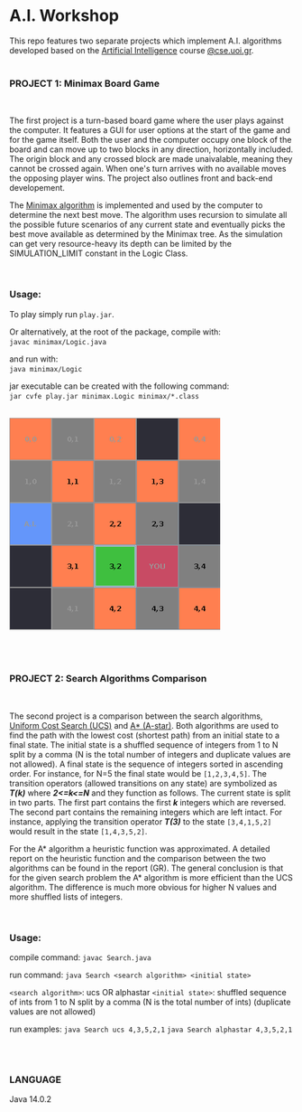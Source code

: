 # A.I. Workshop

This repo features two separate projects which implement A.I. algorithms developed based on the [Artificial Intelligence](https://www.cs.uoi.gr/course/artificial-intelligence/?lang=en) course [@cse.uoi.gr](https://www.cs.uoi.gr/).<br><br>
 
### PROJECT 1: Minimax Board Game
<br>

The first project is a turn-based board game where the user plays against the computer. It features a GUI for user options at the start of the game and for the game itself. Both the user and the computer occupy one block of the board and can move up to two blocks in any direction, horizontally included. The origin block and any crossed block are made unaivalable, meaning they cannot be crossed again. When one's turn arrives with no available moves the opposing player wins. The project also outlines front and back-end developement.

The [Minimax algorithm](https://en.wikipedia.org/wiki/Minimax) is implemented and used by the computer to determine the next best move. The algorithm uses recursion to simulate all the possible future scenarios of any current state and eventually picks the best move available as determined by the Minimax tree. As the simulation can get very resource-heavy its depth can be limited by the SIMULATION_LIMIT constant in the Logic Class.

<br>

### Usage:

To play simply run `play.jar`.

Or alternatively, at the root of the package, compile with:<br>
    `javac minimax/Logic.java`

and run with:<br>
    `java minimax/Logic`

jar executable can be created with the following command:<br>
    `jar cvfe play.jar minimax.Logic minimax/*.class`

<br>
<img alt="demo img here"  src="https://raw.githubusercontent.com/ch-ant/ai-workshop/main/minimax/demo.png"/>
<br><br>
<br><br>

### PROJECT 2: Search Algorithms Comparison
<br>

The second project is a comparison between the search algorithms, [Uniform Cost Search (UCS)](https://en.wikipedia.org/wiki/Dijkstra%27s_algorithm#Practical_optimizations_and_infinite_graphs) and [A* (A-star)](https://en.wikipedia.org/wiki/A*_search_algorithm). 
Both algorithms are used to find the path with the lowest cost (shortest path) from an initial state to a final state. The initial state is a shuffled sequence of integers from 1 to N split by a comma (N is the total number of integers and duplicate values are not allowed). A final state is the sequence of integers sorted in ascending order. For instance, for N=5 the final state would be `[1,2,3,4,5]`. The transition operators (allowed transitions on any state) are symbolized as <b><i>T(k)</b></i> where <b><i>2<=k<=N</b></i> and they function as follows. The current state is split in two parts. The first part contains the first <b><i>k</b></i> integers which are reversed. The second part contains the remaining integers which are left intact. For instance, applying the transition operator <b><i>T(3)</b></i> to the state `[3,4,1,5,2]` would result in the state `[1,4,3,5,2]`. 

For the A* algorithm a heuristic function was approximated. A detailed report on the heuristic function and the comparison between the two algorithms can be found in the report (GR). The general conclusion is that for the given search problem the A* algorithm is more efficient than the UCS algorithm. The difference is much more obvious for higher N values and more shuffled lists of integers.


<br>

### Usage:

compile command: 
`javac Search.java`

run command: 
`java Search <search algorithm> <initial state>`

`<search algorithm>`: ucs OR alphastar 
`<initial state>`: shuffled sequence of ints from 1 to N split by a comma (N is the total number of ints) (duplicate values are not allowed)

run examples:
`java Search ucs 4,3,5,2,1`
`java Search alphastar 4,3,5,2,1`

<br><br>

### LANGUAGE

Java 14.0.2
